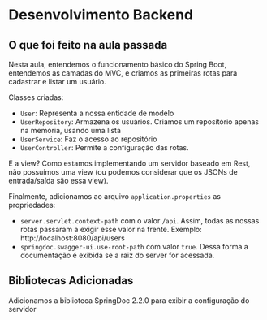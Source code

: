 # Desenvolvimento Backend

## O que foi feito na aula passada

Nesta aula, entendemos o funcionamento básico do Spring Boot, entendemos as camadas do MVC, e criamos as primeiras rotas
para cadastrar e listar um usuário.
 
Classes criadas:
- `User`: Representa a nossa entidade de modelo
- `UserRepository`: Armazena os usuários. Criamos um repositório apenas na memória, usando uma lista
- `UserService`: Faz o acesso ao repositório
- `UserController`: Permite a configuração das rotas. 

E a view? Como estamos implementando um servidor baseado em Rest, não possuímos uma view (ou podemos considerar que 
os JSONs de entrada/saída são essa view).

Finalmente, adicionamos ao arquivo `application.properties` as propriedades:
- `server.servlet.context-path` com o valor `/api`. Assim, todas as nossas rotas passaram a exigir esse valor na frente. Exemplo: http://localhost:8080/api/users
- `springdoc.swagger-ui.use-root-path` com valor `true`. Dessa forma a documentação é exibida se a raiz do server for acessada.

## Bibliotecas Adicionadas

Adicionamos a biblioteca SpringDoc 2.2.0 para exibir a configuração do servidor